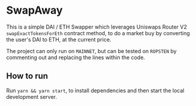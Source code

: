 # SwapAway

This is a simple DAI / ETH Swapper which leverages Uniswaps Router V2 `swapExactTokensForEth` contract method, to do a market buy by converting the user's DAI to ETH, at the current price.

The project can only run on `MAINNET`, but can be tested on `ROPSTEN` by commenting out and replacing the lines within the code.

## How to run

Run `yarn && yarn start`, to install dependencies and then start the local development server.